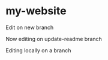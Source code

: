 # my-website

Edit on new branch

Now editing on update-readme branch

Editing locally on a branch


